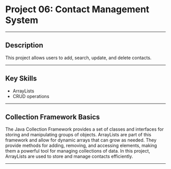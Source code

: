 # Project 06: Contact Management System

---

## Description

This project allows users to add, search, update, and delete contacts.

---

## Key Skills

- ArrayLists
- CRUD operations

---

## Collection Framework Basics

The Java Collection Framework provides a set of classes and interfaces for storing and manipulating groups of objects. ArrayLists are part of this framework and allow for dynamic arrays that can grow as needed. They provide methods for adding, removing, and accessing elements, making them a powerful tool for managing collections of data. In this project, ArrayLists are used to store and manage contacts efficiently.

---